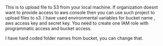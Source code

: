 This is to upload file to S3 from your local machine.
If organization doesnt want to provide access to aws console then you can use such project to upload files to s3.
I have used environmental variables for bucket name , aws access key and secret key.
You need to create one IAM role with programmatic access and bucket access.

I have hard coded folder names from bucket, you can change that.
